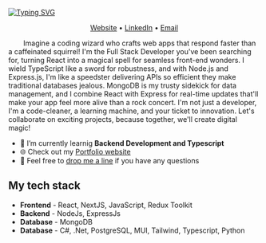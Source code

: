 <!-- Heading -->

[![Typing SVG](https://readme-typing-svg.demolab.com?font=Fira+Code&size=32&pause=60000&color=7FB1F4&background=5C3AFF00&center=true&width=1024&lines=Hi+there%2C+I'm+Mykhailo+Zapolskyi)](https://git.io/typing-svg)

<!-- Contacts -->
<p align="center">
  <a href="https://mzapolskyi.com" target="_blank" rel="noopener noreferrer">Website</a> •
  <a href="https://www.linkedin.com/in/mikhailzapolskyi" target="_blank" rel="noopener noreferrer">LinkedIn</a> •
  <a href="mailto:mykhailo.zapolskyi@gmail.com" target="_blank" rel="noopener noreferrer">Email</a>
</p>

<!-- Profile -->


<p style="text-indent: 30px;">Imagine a coding wizard who crafts web apps that respond faster than a caffeinated squirrel! I'm the Full Stack Developer you've been searching for, turning React into a magical spell for seamless front-end wonders. I wield TypeScript like a sword for robustness, and with Node.js and Express.js, I'm like a speedster delivering APIs so efficient they make traditional databases jealous. MongoDB is my trusty sidekick for data management, and I combine React with Express for real-time updates that'll make your app feel more alive than a rock concert. I'm not just a developer, I'm a code-cleaner, a learning machine, and your ticket to innovation. Let's collaborate on exciting projects, because together, we'll create digital magic!</p>

<!-- Current State -->

<ul>
     <li>🔭 I’m currently learnig <strong>Backend Development and Typescript</strong></li>
     <li>🌐 Check out my <a href="https://mzapolskyi.com" target="_blank" rel="noopener noreferrer">Portfolio website</a></li>
     <li>💬 Feel free to <a href="mailto:mykhailo.zapolskyi@gmail.com" target="_blank" rel="noopener noreferrer">drop me a line</a> if you have any questions</li>
</ul>

<!-- TECH STACK -->

<h2>My tech stack</h2>
<ul>
     <li><strong>Frontend</strong> - React, NextJS, JavaScript, Redux Toolkit</li>
     <li><strong>Backend</strong> - NodeJs, ExpressJs</li>
     <li><strong>Database</strong> - MongoDB</li>
      <li><strong>Database</strong> -  C#, .Net, PostgreSQL, MUI, Tailwind, Typescript, Python</li>
</ul>

